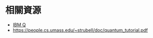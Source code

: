 # 相關資源

* [IBM Q](https://quantumexperience.ng.bluemix.net/qx/editor)
* https://people.cs.umass.edu/~strubell/doc/quantum_tutorial.pdf
